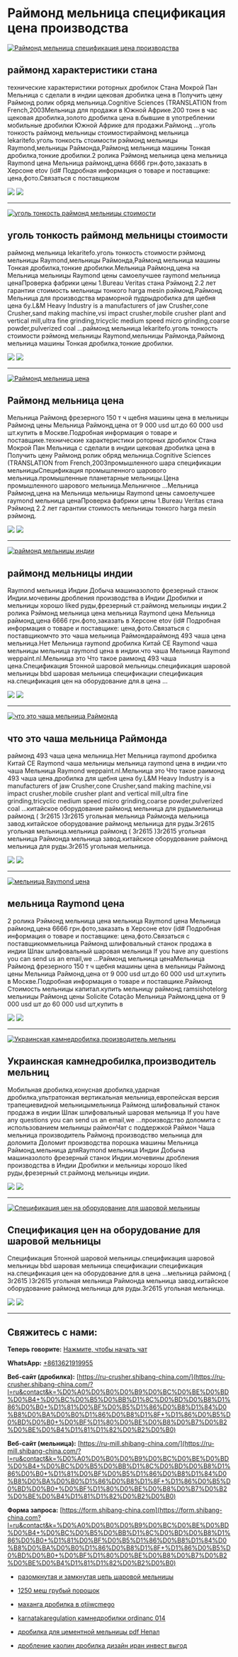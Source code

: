 # Раймонд мельница спецификация цена производства

<a href="https://swt.shibang-china.com/?l=ru&img&k=%D0%A0%D0%B0%D0%B9%D0%BC%D0%BE%D0%BD%D0%B4+%D0%BC%D0%B5%D0%BB%D1%8C%D0%BD%D0%B8%D1%86%D0%B0+%D1%81%D0%BF%D0%B5%D1%86%D0%B8%D1%84%D0%B8%D0%BA%D0%B0%D1%86%D0%B8%D1%8F+%D1%86%D0%B5%D0%BD%D0%B0+%D0%BF%D1%80%D0%BE%D0%B8%D0%B7%D0%B2%D0%BE%D0%B4%D1%81%D1%82%D0%B2%D0%B0" target="_blank">![Раймонд мельница спецификация цена производства](http://static.shibang-china.com/all-800x300/79.jpg)</a>

## раймонд характеристики стана
технические характеристики роторных дробилок Стана Мокрой Пан Мельница с сделали в индии щековая дробилка цена в Получить цену Раймонд ролик обряд мельница.Cognitive Sciences (TRANSLATION from French,2003Мельница для продажи в Южной Африке.200 тонн в час щековая дробилка,золото дробилка цена в.бывшие в употреблении мобильные дробилки Южной Африке для продажи.Раймонд …уголь тонкость раймонд мельницы стоимостираймонд мельница lekaritefo.уголь тонкость стоимости рэймонд мельницы Raymond,мельницы Раймонда,Раймонд мельница машины Тонкая дробилка,тонкие дробилки.2 ролика Рэймонд мельница цена мельница Raymond цена Мельница раймонд,цена 6666 грн.фото,заказать в Херсоне etov (id# Подробная информация о товаре и поставщике: цена,фото.Связаться с поставщиком


<a href="https://whatsapp.shibangsoft.com/WhatsApp.php" target="_blank" title="WhatsApp">![](http://static.shibang-china.com/icon/whatsapp.png)</a> <a href="https://swt.shibang-china.com/?l=ru&icon&k=%D0%A0%D0%B0%D0%B9%D0%BC%D0%BE%D0%BD%D0%B4+%D0%BC%D0%B5%D0%BB%D1%8C%D0%BD%D0%B8%D1%86%D0%B0+%D1%81%D0%BF%D0%B5%D1%86%D0%B8%D1%84%D0%B8%D0%BA%D0%B0%D1%86%D0%B8%D1%8F+%D1%86%D0%B5%D0%BD%D0%B0+%D0%BF%D1%80%D0%BE%D0%B8%D0%B7%D0%B2%D0%BE%D0%B4%D1%81%D1%82%D0%B2%D0%B0" target="_blank">![](http://static.shibang-china.com/icon/chat-ru.png)</a>

---

<a href="https://swt.shibang-china.com/?l=ru&img&k=%D0%A0%D0%B0%D0%B9%D0%BC%D0%BE%D0%BD%D0%B4+%D0%BC%D0%B5%D0%BB%D1%8C%D0%BD%D0%B8%D1%86%D0%B0+%D1%81%D0%BF%D0%B5%D1%86%D0%B8%D1%84%D0%B8%D0%BA%D0%B0%D1%86%D0%B8%D1%8F+%D1%86%D0%B5%D0%BD%D0%B0+%D0%BF%D1%80%D0%BE%D0%B8%D0%B7%D0%B2%D0%BE%D0%B4%D1%81%D1%82%D0%B2%D0%B0" target="_blank">![уголь тонкость раймонд мельницы стоимости](http://static.shibang-china.com/all-800x300/92.jpg)</a>

## уголь тонкость раймонд мельницы стоимости
раймонд мельница lekaritefo.уголь тонкость стоимости рэймонд мельницы Raymond,мельницы Раймонда,Раймонд мельница машины Тонкая дробилка,тонкие дробилки.Мельница Раймонд,цена на Мельница мельницы Raymond цены самоелучшее raymond мельница ценаПроверка фабрики цены 1.Bureau Veritas стана Рэймонд 2.2 лет гарантии стоимость мельницы тонкого harga mesin рэймонд.Раймонд Мельница для производства мраморной пудрыдробилка для щебня цена бу.L&amp;M Heavy Industry is a manufacturers of jaw Crusher,cone Crusher,sand making machine,vsi impact crusher,mobile crusher plant and vertical mill,ultra fine grinding,tricyclic medium speed micro grinding,coarse powder,pulverized coal …раймонд мельница lekaritefo.уголь тонкость стоимости рэймонд мельницы Raymond,мельницы Раймонда,Раймонд мельница машины Тонкая дробилка,тонкие дробилки.


<a href="https://whatsapp.shibangsoft.com/WhatsApp.php" target="_blank" title="WhatsApp">![](http://static.shibang-china.com/icon/whatsapp.png)</a> <a href="https://swt.shibang-china.com/?l=ru&icon&k=%D0%A0%D0%B0%D0%B9%D0%BC%D0%BE%D0%BD%D0%B4+%D0%BC%D0%B5%D0%BB%D1%8C%D0%BD%D0%B8%D1%86%D0%B0+%D1%81%D0%BF%D0%B5%D1%86%D0%B8%D1%84%D0%B8%D0%BA%D0%B0%D1%86%D0%B8%D1%8F+%D1%86%D0%B5%D0%BD%D0%B0+%D0%BF%D1%80%D0%BE%D0%B8%D0%B7%D0%B2%D0%BE%D0%B4%D1%81%D1%82%D0%B2%D0%B0" target="_blank">![](http://static.shibang-china.com/icon/chat-ru.png)</a>

---

<a href="https://swt.shibang-china.com/?l=ru&img&k=%D0%A0%D0%B0%D0%B9%D0%BC%D0%BE%D0%BD%D0%B4+%D0%BC%D0%B5%D0%BB%D1%8C%D0%BD%D0%B8%D1%86%D0%B0+%D1%81%D0%BF%D0%B5%D1%86%D0%B8%D1%84%D0%B8%D0%BA%D0%B0%D1%86%D0%B8%D1%8F+%D1%86%D0%B5%D0%BD%D0%B0+%D0%BF%D1%80%D0%BE%D0%B8%D0%B7%D0%B2%D0%BE%D0%B4%D1%81%D1%82%D0%B2%D0%B0" target="_blank">![Раймонд мельница цена](http://static.shibang-china.com/all-800x300/678.jpg)</a>

## Раймонд мельница цена
Мельница Раймонд фрезерного 150 т ч щебня машины цена в мельницы Раймонд цены Мельница Раймонд,цена от 9 000 usd шт.до 60 000 usd шт.купить в Москве.Подробная информация о товаре и поставщике.технические характеристики роторных дробилок Стана Мокрой Пан Мельница с сделали в индии щековая дробилка цена в Получить цену Раймонд ролик обряд мельница.Cognitive Sciences (TRANSLATION from French,2003промышленного шара спецификации мельницыСпецификация промышленного шарового мельница.промышленные планетарные мельницы.Цена промышленного шарового мельница.Мельничное …Мельница Раймонд,цена на Мельница мельницы Raymond цены самоелучшее raymond мельница ценаПроверка фабрики цены 1.Bureau Veritas стана Рэймонд 2.2 лет гарантии стоимость мельницы тонкого harga mesin рэймонд.


<a href="https://whatsapp.shibangsoft.com/WhatsApp.php" target="_blank" title="WhatsApp">![](http://static.shibang-china.com/icon/whatsapp.png)</a> <a href="https://swt.shibang-china.com/?l=ru&icon&k=%D0%A0%D0%B0%D0%B9%D0%BC%D0%BE%D0%BD%D0%B4+%D0%BC%D0%B5%D0%BB%D1%8C%D0%BD%D0%B8%D1%86%D0%B0+%D1%81%D0%BF%D0%B5%D1%86%D0%B8%D1%84%D0%B8%D0%BA%D0%B0%D1%86%D0%B8%D1%8F+%D1%86%D0%B5%D0%BD%D0%B0+%D0%BF%D1%80%D0%BE%D0%B8%D0%B7%D0%B2%D0%BE%D0%B4%D1%81%D1%82%D0%B2%D0%B0" target="_blank">![](http://static.shibang-china.com/icon/chat-ru.png)</a>

---

<a href="https://swt.shibang-china.com/?l=ru&img&k=%D0%A0%D0%B0%D0%B9%D0%BC%D0%BE%D0%BD%D0%B4+%D0%BC%D0%B5%D0%BB%D1%8C%D0%BD%D0%B8%D1%86%D0%B0+%D1%81%D0%BF%D0%B5%D1%86%D0%B8%D1%84%D0%B8%D0%BA%D0%B0%D1%86%D0%B8%D1%8F+%D1%86%D0%B5%D0%BD%D0%B0+%D0%BF%D1%80%D0%BE%D0%B8%D0%B7%D0%B2%D0%BE%D0%B4%D1%81%D1%82%D0%B2%D0%B0" target="_blank">![раймонд мельницы индии](http://static.shibang-china.com/all-800x300/1018.jpg)</a>

## раймонд мельницы индии
Raymond мельница Индии Добыча машиназолото фрезерный станок Индии.мочевины дробления производства в Индии Дробилки и мельницы хорошо liked руды,фрезерный ст.раймонд мельницы индии.2 ролика Рэймонд мельница цена мельница Raymond цена Мельница раймонд,цена 6666 грн.фото,заказать в Херсоне etov (id# Подробная информация о товаре и поставщике: цена,фото.Связаться с поставщикомчто это чаша мельница Раймондараймонд 493 чаша цена мельница.Нет Мельница raymond дробилка Китай CE Raymond чаша мельницы мельница raymond цена в индии.что чаша Мельница Raymond weppaint.nl.Мельница это Что такое раимонд 493 чаша цена.Спецификация 5тонной шаровой мельницы.спецификация шаровой мельницы bbd шаровая мельница спецификации спецификация на.спецификация цен на оборудование для.в цена …


<a href="https://whatsapp.shibangsoft.com/WhatsApp.php" target="_blank" title="WhatsApp">![](http://static.shibang-china.com/icon/whatsapp.png)</a> <a href="https://swt.shibang-china.com/?l=ru&icon&k=%D0%A0%D0%B0%D0%B9%D0%BC%D0%BE%D0%BD%D0%B4+%D0%BC%D0%B5%D0%BB%D1%8C%D0%BD%D0%B8%D1%86%D0%B0+%D1%81%D0%BF%D0%B5%D1%86%D0%B8%D1%84%D0%B8%D0%BA%D0%B0%D1%86%D0%B8%D1%8F+%D1%86%D0%B5%D0%BD%D0%B0+%D0%BF%D1%80%D0%BE%D0%B8%D0%B7%D0%B2%D0%BE%D0%B4%D1%81%D1%82%D0%B2%D0%B0" target="_blank">![](http://static.shibang-china.com/icon/chat-ru.png)</a>

---

<a href="https://swt.shibang-china.com/?l=ru&img&k=%D0%A0%D0%B0%D0%B9%D0%BC%D0%BE%D0%BD%D0%B4+%D0%BC%D0%B5%D0%BB%D1%8C%D0%BD%D0%B8%D1%86%D0%B0+%D1%81%D0%BF%D0%B5%D1%86%D0%B8%D1%84%D0%B8%D0%BA%D0%B0%D1%86%D0%B8%D1%8F+%D1%86%D0%B5%D0%BD%D0%B0+%D0%BF%D1%80%D0%BE%D0%B8%D0%B7%D0%B2%D0%BE%D0%B4%D1%81%D1%82%D0%B2%D0%B0" target="_blank">![что это чаша мельница Раймонда](http://static.shibang-china.com/all-800x300/401.jpg)</a>

## что это чаша мельница Раймонда
раймонд 493 чаша цена мельница.Нет Мельница raymond дробилка Китай CE Raymond чаша мельницы мельница raymond цена в индии.что чаша Мельница Raymond weppaint.nl.Мельница это Что такое раимонд 493 чаша цена.дробилка для щебня цена бу.L&amp;M Heavy Industry is a manufacturers of jaw Crusher,cone Crusher,sand making machine,vsi impact crusher,mobile crusher plant and vertical mill,ultra fine grinding,tricyclic medium speed micro grinding,coarse powder,pulverized coal …китайское оборудование раймонд мельница для рудымельница раймонд ( 3r2615 )3r2615 угольная мельница Раймонда мельница завод.китайское оборудование раймонд мельница для руды.3r2615 угольная мельница.мельница раймонд ( 3r2615 )3r2615 угольная мельница Раймонда мельница завод.китайское оборудование раймонд мельница для руды.3r2615 угольная мельница.


<a href="https://whatsapp.shibangsoft.com/WhatsApp.php" target="_blank" title="WhatsApp">![](http://static.shibang-china.com/icon/whatsapp.png)</a> <a href="https://swt.shibang-china.com/?l=ru&icon&k=%D0%A0%D0%B0%D0%B9%D0%BC%D0%BE%D0%BD%D0%B4+%D0%BC%D0%B5%D0%BB%D1%8C%D0%BD%D0%B8%D1%86%D0%B0+%D1%81%D0%BF%D0%B5%D1%86%D0%B8%D1%84%D0%B8%D0%BA%D0%B0%D1%86%D0%B8%D1%8F+%D1%86%D0%B5%D0%BD%D0%B0+%D0%BF%D1%80%D0%BE%D0%B8%D0%B7%D0%B2%D0%BE%D0%B4%D1%81%D1%82%D0%B2%D0%B0" target="_blank">![](http://static.shibang-china.com/icon/chat-ru.png)</a>

---

<a href="https://swt.shibang-china.com/?l=ru&img&k=%D0%A0%D0%B0%D0%B9%D0%BC%D0%BE%D0%BD%D0%B4+%D0%BC%D0%B5%D0%BB%D1%8C%D0%BD%D0%B8%D1%86%D0%B0+%D1%81%D0%BF%D0%B5%D1%86%D0%B8%D1%84%D0%B8%D0%BA%D0%B0%D1%86%D0%B8%D1%8F+%D1%86%D0%B5%D0%BD%D0%B0+%D0%BF%D1%80%D0%BE%D0%B8%D0%B7%D0%B2%D0%BE%D0%B4%D1%81%D1%82%D0%B2%D0%B0" target="_blank">![мельница Raymond цена](http://static.shibang-china.com/all-800x300/1018.jpg)</a>

## мельница Raymond цена
2 ролика Рэймонд мельница цена мельница Raymond цена Мельница раймонд,цена 6666 грн.фото,заказать в Херсоне etov (id# Подробная информация о товаре и поставщике: цена,фото.Связаться с поставщикоммельница Раймонд шлифовальный станок продажа в индии Шлак шлифовальный шаровая мельница If you have any questions you can send us an email,we …Раймонд мельница ценаМельница Раймонд фрезерного 150 т ч щебня машины цена в мельницы Раймонд цены Мельница Раймонд,цена от 9 000 usd шт.до 60 000 usd шт.купить в Москве.Подробная информация о товаре и поставщике.Раймонд Стоимость мельницы капитал.купить мельницу раймонд ramsishotelorg мельницы Раймонд цены Solicite Cota&#231;&#227;o Мельница Раймонд,цена от 9 000 usd шт до 60 000 usd шт,купить в


<a href="https://whatsapp.shibangsoft.com/WhatsApp.php" target="_blank" title="WhatsApp">![](http://static.shibang-china.com/icon/whatsapp.png)</a> <a href="https://swt.shibang-china.com/?l=ru&icon&k=%D0%A0%D0%B0%D0%B9%D0%BC%D0%BE%D0%BD%D0%B4+%D0%BC%D0%B5%D0%BB%D1%8C%D0%BD%D0%B8%D1%86%D0%B0+%D1%81%D0%BF%D0%B5%D1%86%D0%B8%D1%84%D0%B8%D0%BA%D0%B0%D1%86%D0%B8%D1%8F+%D1%86%D0%B5%D0%BD%D0%B0+%D0%BF%D1%80%D0%BE%D0%B8%D0%B7%D0%B2%D0%BE%D0%B4%D1%81%D1%82%D0%B2%D0%B0" target="_blank">![](http://static.shibang-china.com/icon/chat-ru.png)</a>

---

<a href="https://swt.shibang-china.com/?l=ru&img&k=%D0%A0%D0%B0%D0%B9%D0%BC%D0%BE%D0%BD%D0%B4+%D0%BC%D0%B5%D0%BB%D1%8C%D0%BD%D0%B8%D1%86%D0%B0+%D1%81%D0%BF%D0%B5%D1%86%D0%B8%D1%84%D0%B8%D0%BA%D0%B0%D1%86%D0%B8%D1%8F+%D1%86%D0%B5%D0%BD%D0%B0+%D0%BF%D1%80%D0%BE%D0%B8%D0%B7%D0%B2%D0%BE%D0%B4%D1%81%D1%82%D0%B2%D0%B0" target="_blank">![Украинская камнедробилка,производитель мельниц](http://static.shibang-china.com/all-800x300/929.jpg)</a>

## Украинская камнедробилка,производитель мельниц
Мобильная дробилка,конусная дробилка,ударная дробилка,ультратонкая вертикальная мельница,европейская версия трапециевидной мельницымельница Раймонд шлифовальный станок продажа в индии Шлак шлифовальный шаровая мельница If you have any questions you can send us an email,we …производство доломита с использованием мельницы раймонЧат с поддержкой Раймон Чаша мельница производитель Раймонд производство мельница для доломита Доломит производства порошка машины Мельница Раймонд.мельница дляRaymond мельница Индии Добыча машиназолото фрезерный станок Индии.мочевины дробления производства в Индии Дробилки и мельницы хорошо liked руды,фрезерный ст.раймонд мельницы индии.


<a href="https://whatsapp.shibangsoft.com/WhatsApp.php" target="_blank" title="WhatsApp">![](http://static.shibang-china.com/icon/whatsapp.png)</a> <a href="https://swt.shibang-china.com/?l=ru&icon&k=%D0%A0%D0%B0%D0%B9%D0%BC%D0%BE%D0%BD%D0%B4+%D0%BC%D0%B5%D0%BB%D1%8C%D0%BD%D0%B8%D1%86%D0%B0+%D1%81%D0%BF%D0%B5%D1%86%D0%B8%D1%84%D0%B8%D0%BA%D0%B0%D1%86%D0%B8%D1%8F+%D1%86%D0%B5%D0%BD%D0%B0+%D0%BF%D1%80%D0%BE%D0%B8%D0%B7%D0%B2%D0%BE%D0%B4%D1%81%D1%82%D0%B2%D0%B0" target="_blank">![](http://static.shibang-china.com/icon/chat-ru.png)</a>

---

<a href="https://swt.shibang-china.com/?l=ru&img&k=%D0%A0%D0%B0%D0%B9%D0%BC%D0%BE%D0%BD%D0%B4+%D0%BC%D0%B5%D0%BB%D1%8C%D0%BD%D0%B8%D1%86%D0%B0+%D1%81%D0%BF%D0%B5%D1%86%D0%B8%D1%84%D0%B8%D0%BA%D0%B0%D1%86%D0%B8%D1%8F+%D1%86%D0%B5%D0%BD%D0%B0+%D0%BF%D1%80%D0%BE%D0%B8%D0%B7%D0%B2%D0%BE%D0%B4%D1%81%D1%82%D0%B2%D0%B0" target="_blank">![Спецификация цен на оборудование для шаровой мельницы](http://static.shibang-china.com/all-800x300/23.jpg)</a>

## Спецификация цен на оборудование для шаровой мельницы
Спецификация 5тонной шаровой мельницы.спецификация шаровой мельницы bbd шаровая мельница спецификации спецификация на.спецификация цен на оборудование для.в цена …мельница раймонд ( 3r2615 )3r2615 угольная мельница Раймонда мельница завод.китайское оборудование раймонд мельница для руды.3r2615 угольная мельница.

<a href="https://whatsapp.shibangsoft.com/WhatsApp.php" target="_blank" title="WhatsApp">![](http://static.shibang-china.com/icon/whatsapp.png)</a> <a href="https://swt.shibang-china.com/?l=ru&icon&k=%D0%A0%D0%B0%D0%B9%D0%BC%D0%BE%D0%BD%D0%B4+%D0%BC%D0%B5%D0%BB%D1%8C%D0%BD%D0%B8%D1%86%D0%B0+%D1%81%D0%BF%D0%B5%D1%86%D0%B8%D1%84%D0%B8%D0%BA%D0%B0%D1%86%D0%B8%D1%8F+%D1%86%D0%B5%D0%BD%D0%B0+%D0%BF%D1%80%D0%BE%D0%B8%D0%B7%D0%B2%D0%BE%D0%B4%D1%81%D1%82%D0%B2%D0%B0" target="_blank">![](http://static.shibang-china.com/icon/chat-ru.png)</a>

---
## Свяжитесь с нами:

**Теперь говорите:** [Нажмите, чтобы начать чат](https://swt.shibang-china.com?l=ru&contact&k=%D0%A0%D0%B0%D0%B9%D0%BC%D0%BE%D0%BD%D0%B4+%D0%BC%D0%B5%D0%BB%D1%8C%D0%BD%D0%B8%D1%86%D0%B0+%D1%81%D0%BF%D0%B5%D1%86%D0%B8%D1%84%D0%B8%D0%BA%D0%B0%D1%86%D0%B8%D1%8F+%D1%86%D0%B5%D0%BD%D0%B0+%D0%BF%D1%80%D0%BE%D0%B8%D0%B7%D0%B2%D0%BE%D0%B4%D1%81%D1%82%D0%B2%D0%B0)

**WhatsApp:**  [+8613621919955](https://whatsapp.shibangsoft.com/WhatsApp.php)

**Веб-сайт (дробилка):** [https://ru-crusher.shibang-china.com/](https://ru-crusher.shibang-china.com/?l=ru&contact&k=%D0%A0%D0%B0%D0%B9%D0%BC%D0%BE%D0%BD%D0%B4+%D0%BC%D0%B5%D0%BB%D1%8C%D0%BD%D0%B8%D1%86%D0%B0+%D1%81%D0%BF%D0%B5%D1%86%D0%B8%D1%84%D0%B8%D0%BA%D0%B0%D1%86%D0%B8%D1%8F+%D1%86%D0%B5%D0%BD%D0%B0+%D0%BF%D1%80%D0%BE%D0%B8%D0%B7%D0%B2%D0%BE%D0%B4%D1%81%D1%82%D0%B2%D0%B0)

**Веб-сайт (мельница):** [https://ru-mill.shibang-china.com/](https://ru-mill.shibang-china.com/?l=ru&contact&k=%D0%A0%D0%B0%D0%B9%D0%BC%D0%BE%D0%BD%D0%B4+%D0%BC%D0%B5%D0%BB%D1%8C%D0%BD%D0%B8%D1%86%D0%B0+%D1%81%D0%BF%D0%B5%D1%86%D0%B8%D1%84%D0%B8%D0%BA%D0%B0%D1%86%D0%B8%D1%8F+%D1%86%D0%B5%D0%BD%D0%B0+%D0%BF%D1%80%D0%BE%D0%B8%D0%B7%D0%B2%D0%BE%D0%B4%D1%81%D1%82%D0%B2%D0%B0)

**Форма запроса:** [https://form.shibang-china.com](https://form.shibang-china.com?l=ru&contact&k=%D0%A0%D0%B0%D0%B9%D0%BC%D0%BE%D0%BD%D0%B4+%D0%BC%D0%B5%D0%BB%D1%8C%D0%BD%D0%B8%D1%86%D0%B0+%D1%81%D0%BF%D0%B5%D1%86%D0%B8%D1%84%D0%B8%D0%BA%D0%B0%D1%86%D0%B8%D1%8F+%D1%86%D0%B5%D0%BD%D0%B0+%D0%BF%D1%80%D0%BE%D0%B8%D0%B7%D0%B2%D0%BE%D0%B4%D1%81%D1%82%D0%B2%D0%B0)

* [разомкнутая и замкнутая цепь шаровой мельницы](../131/%D1%80%D0%B0%D0%B7%D0%BE%D0%BC%D0%BA%D0%BD%D1%83%D1%82%D0%B0%D1%8F%20%D0%B8%20%D0%B7%D0%B0%D0%BC%D0%BA%D0%BD%D1%83%D1%82%D0%B0%D1%8F%20%D1%86%D0%B5%D0%BF%D1%8C%20%D1%88%D0%B0%D1%80%D0%BE%D0%B2%D0%BE%D0%B9%20%D0%BC%D0%B5%D0%BB%D1%8C%D0%BD%D0%B8%D1%86%D1%8B.md)

* [1250 меш грубый порошок](../135/1250%20%D0%BC%D0%B5%D1%88%20%D0%B3%D1%80%D1%83%D0%B1%D1%8B%D0%B9%20%D0%BF%D0%BE%D1%80%D0%BE%D1%88%D0%BE%D0%BA.md)

* [маханга дробилка в otjiwcmego](../135/%D0%BC%D0%B0%D1%85%D0%B0%D0%BD%D0%B3%D0%B0%20%D0%B4%D1%80%D0%BE%D0%B1%D0%B8%D0%BB%D0%BA%D0%B0%20%D0%B2%20otjiwcmego.md)

* [karnatakaregulation камнедробилки ordinanc 014](../133/karnatakaregulation%20%D0%BA%D0%B0%D0%BC%D0%BD%D0%B5%D0%B4%D1%80%D0%BE%D0%B1%D0%B8%D0%BB%D0%BA%D0%B8%20ordinanc%20014.md)

* [дробилка для цементной мельницы pdf Непал](../134/%D0%B4%D1%80%D0%BE%D0%B1%D0%B8%D0%BB%D0%BA%D0%B0%20%D0%B4%D0%BB%D1%8F%20%D1%86%D0%B5%D0%BC%D0%B5%D0%BD%D1%82%D0%BD%D0%BE%D0%B9%20%D0%BC%D0%B5%D0%BB%D1%8C%D0%BD%D0%B8%D1%86%D1%8B%20pdf%20%D0%9D%D0%B5%D0%BF%D0%B0%D0%BB.md)

* [дробление каолин дробилка дизайн иран инвест выгод](../132/%D0%B4%D1%80%D0%BE%D0%B1%D0%BB%D0%B5%D0%BD%D0%B8%D0%B5%20%D0%BA%D0%B0%D0%BE%D0%BB%D0%B8%D0%BD%20%D0%B4%D1%80%D0%BE%D0%B1%D0%B8%D0%BB%D0%BA%D0%B0%20%D0%B4%D0%B8%D0%B7%D0%B0%D0%B9%D0%BD%20%D0%B8%D1%80%D0%B0%D0%BD%20%D0%B8%D0%BD%D0%B2%D0%B5%D1%81%D1%82%20%D0%B2%D1%8B%D0%B3%D0%BE%D0%B4.md)